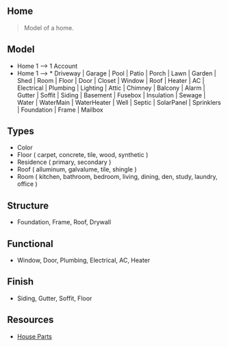 Home
----
>Model of a home.

Model
-----
* Home 1 --> 1 Account
* Home 1 --> * Driveway | Garage | Pool | Patio | Porch | Lawn | Garden | Shed | Room | Floor | Door | Closet |
               Window | Roof | Heater | AC | Electrical | Plumbing | Lighting | Attic | Chimney | Balcony | Alarm |
               Gutter | Soffit | Siding | Basement | Fusebox | Insulation | Sewage | Water | WaterMain | WaterHeater |
               Well | Septic | SolarPanel | Sprinklers | Foundation | Frame | Mailbox

Types
-----
* Color
* Floor ( carpet, concrete, tile, wood, synthetic )
* Residence ( primary, secondary )
* Roof ( alluminum, galvalume, tile, shingle )
* Room ( kitchen, bathroom, bedroom, living, dining, den, study, laundry, office )

Structure
---------
* Foundation, Frame, Roof, Drywall

Functional
----------
* Window, Door, Plumbing, Electrical, AC, Heater

Finish
------
* Siding, Gutter, Soffit, Floor

Resources
---------
* [House Parts](https://www.hippo.com/learn-center/parts-of-a-house)